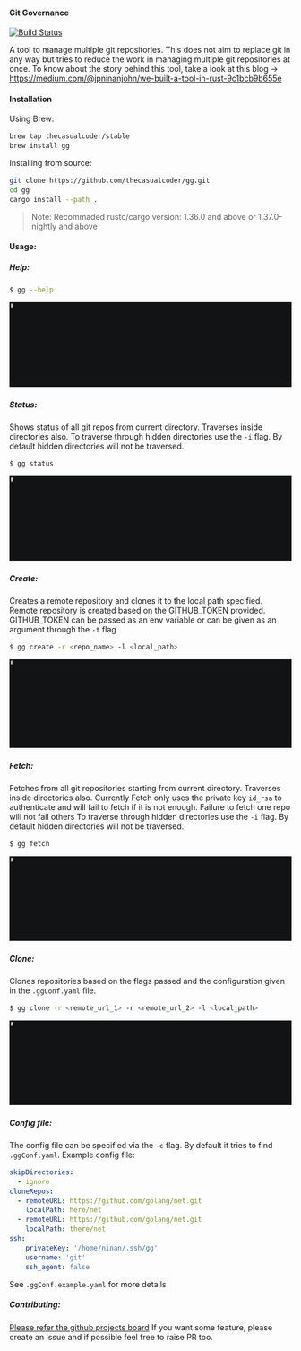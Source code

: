 #### Git Governance
[![Build Status](https://travis-ci.org/thecasualcoder/gg.svg?branch=master)](https://travis-ci.org/thecasualcoder/gg)

A tool to manage multiple git repositories. 
This does not aim to replace git in any way but tries to reduce the work in managing multiple git repositories at once.
To know about the story behind this tool, take a look at this blog -> https://medium.com/@jpninanjohn/we-built-a-tool-in-rust-9c1bcb9b655e

#### Installation

Using Brew:

```bash
brew tap thecasualcoder/stable
brew install gg
```

Installing from source:
```bash
git clone https://github.com/thecasualcoder/gg.git
cd gg
cargo install --path .
```

> Note: Recommaded rustc/cargo version: 1.36.0 and above or 1.37.0-nightly and above 


#### Usage:

##### Help:
```bash
$ gg --help
```
![Help](/gifs/ggHelp.gif)

##### Status:
Shows status of all git repos from current directory. Traverses inside directories also. 
To traverse through hidden directories use the `-i` flag. By default hidden directories will not be traversed.

```bash
$ gg status
```
![Status](/gifs/ggStatus.gif)

##### Create:
Creates a remote repository and clones it to the local path specified. Remote repository is created based on the GITHUB_TOKEN provided.
GITHUB_TOKEN can be passed as an env variable or can be given as an argument through the `-t` flag
```bash
$ gg create -r <repo_name> -l <local_path>
```
![Create](/gifs/ggCreate.gif)

##### Fetch:
Fetches from all git repositories starting from current directory. Traverses inside directories also.
Currently Fetch only uses the private key `id_rsa` to authenticate and will fail to fetch if it is not enough. Failure to fetch one repo will not fail others
To traverse through hidden directories use the `-i` flag. By default hidden directories will not be traversed.
```bash
$ gg fetch 
```
![Fetch](/gifs/ggFetch.gif)

##### Clone:
Clones repositories based on the flags passed and the configuration given in the `.ggConf.yaml` file.
```bash
$ gg clone -r <remote_url_1> -r <remote_url_2> -l <local_path>  
```
![Clone](/gifs/ggClone.gif)

##### Config file:

The config file can be specified via the `-c` flag. By default it tries to find `.ggConf.yaml`.
Example config file:

```yaml
skipDirectories:
  - ignore
cloneRepos:
  - remoteURL: https://github.com/golang/net.git
    localPath: here/net
  - remoteURL: https://github.com/golang/net.git
    localPath: there/net
ssh:
    privateKey: '/home/ninan/.ssh/gg'
    username: 'git'
    ssh_agent: false
```

See `.ggConf.example.yaml` for more details

##### Contributing:
[Please refer the github projects board](https://github.com/thecasualcoder/gg/projects/1)
If you want some feature, please create an issue and if possible feel free to raise PR too.
